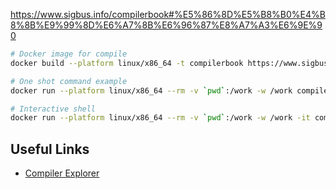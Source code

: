 https://www.sigbus.info/compilerbook#%E5%86%8D%E5%B8%B0%E4%B8%8B%E9%99%8D%E6%A7%8B%E6%96%87%E8%A7%A3%E6%9E%90

```sh
# Docker image for compile
docker build --platform linux/x86_64 -t compilerbook https://www.sigbus.info/compilerbook/Dockerfile

# One shot command example
docker run --platform linux/x86_64 --rm -v `pwd`:/work -w /work compilerbook cc -o dist/foo src/foo.c

# Interactive shell
docker run --platform linux/x86_64 --rm -v `pwd`:/work -w /work -it compilerbook
```

## Useful Links

- [Compiler Explorer](https://godbolt.org/z/RyNqgE)
